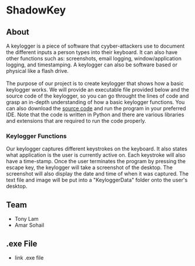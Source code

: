 # ShadowKey
## About
A keylogger is a piece of software that cyyber-attackers use to document the different inputs a person types into their keyboard. It can also have other functions such as: screenshots, email logging, window/application logging, and timestamping.
A keylogger can also be software based or physical like a flash drive. 
<br>
<br>
The purpose of our project is to create keylogger that shows how a basic keylogger works. We will provide an executable file provided below and the source code of the keylogger, so you can go throught the lines of code and grasp an
in-depth understanding of how a basic keylogger functions. You can also download the [source code](Code/Keylogger_Source_Code) and run the program in your preferred IDE. Note that the code is written in Python and there are various libraries and extensions that are required to run the code 
properly.

### Keylogger Functions
Our keylogger captures different keystrokes on the keyboard. It also states what application is the user is currently active on. Each keystroke will also have a time-stamp. Once the user terminates the program by pressing the escape key, the keylogger will take a screenshot of the desktop. The screenshot will also display the date and time of when it was captured.
The text file and image will be put into a "KeyloggerData" folder onto the user's desktop. 

## Team
- Tony Lam
- Amar Sohail

## .exe File
* link .exe file


